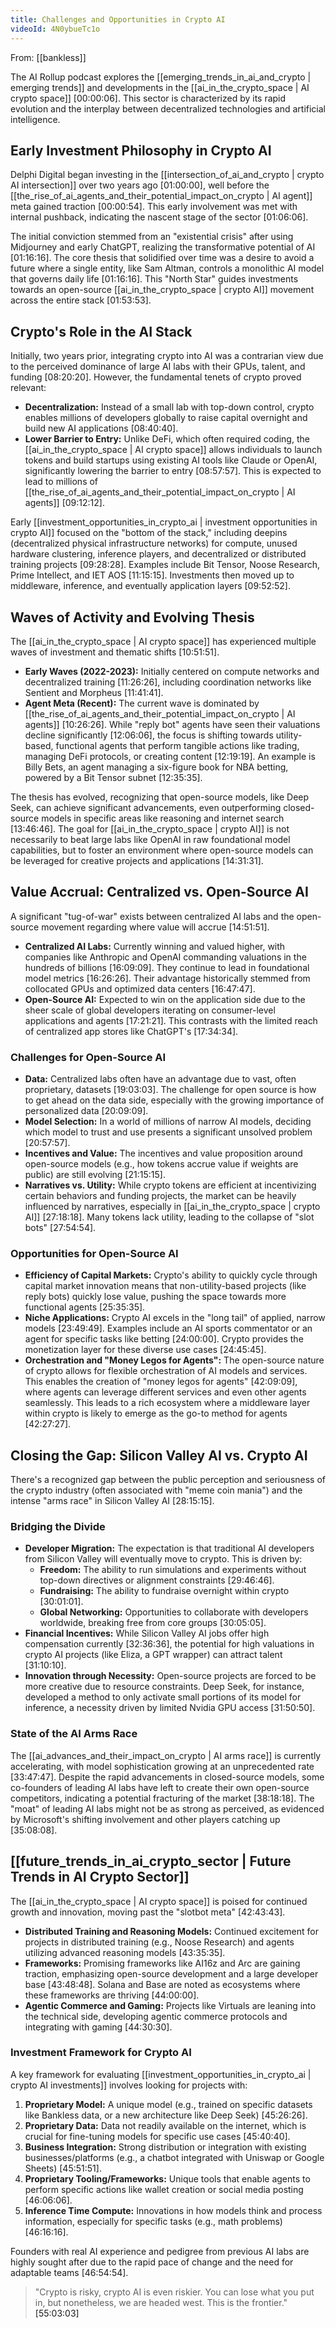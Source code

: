 ```yaml
---
title: Challenges and Opportunities in Crypto AI
videoId: 4N0ybueTc1o
---
```


From: [[bankless]] <br/> 

The AI Rollup podcast explores the [[emerging_trends_in_ai_and_crypto | emerging trends]] and developments in the [[ai_in_the_crypto_space | AI crypto space]] <a class="yt-timestamp" data-t="00:00:06">[00:00:06]</a>. This sector is characterized by its rapid evolution and the interplay between decentralized technologies and artificial intelligence.

## Early Investment Philosophy in Crypto AI

Delphi Digital began investing in the [[intersection_of_ai_and_crypto | crypto AI intersection]] over two years ago <a class="yt-timestamp" data-t="01:00:00">[01:00:00]</a>, well before the [[the_rise_of_ai_agents_and_their_potential_impact_on_crypto | AI agent]] meta gained traction <a class="yt-timestamp" data-t="00:00:54">[00:00:54]</a>. This early involvement was met with internal pushback, indicating the nascent stage of the sector <a class="yt-timestamp" data-t="01:06:06">[01:06:06]</a>.

The initial conviction stemmed from an "existential crisis" after using Midjourney and early ChatGPT, realizing the transformative potential of AI <a class="yt-timestamp" data-t="01:16:16">[01:16:16]</a>. The core thesis that solidified over time was a desire to avoid a future where a single entity, like Sam Altman, controls a monolithic AI model that governs daily life <a class="yt-timestamp" data-t="01:16:16">[01:16:16]</a>. This "North Star" guides investments towards an open-source [[ai_in_the_crypto_space | crypto AI]] movement across the entire stack <a class="yt-timestamp" data-t="01:53:53">[01:53:53]</a>.

## Crypto's Role in the AI Stack

Initially, two years prior, integrating crypto into AI was a contrarian view due to the perceived dominance of large AI labs with their GPUs, talent, and funding <a class="yt-timestamp" data-t="08:20:20">[08:20:20]</a>. However, the fundamental tenets of crypto proved relevant:
*   **Decentralization:** Instead of a small lab with top-down control, crypto enables millions of developers globally to raise capital overnight and build new AI applications <a class="yt-timestamp" data-t="08:40:40">[08:40:40]</a>.
*   **Lower Barrier to Entry:** Unlike DeFi, which often required coding, the [[ai_in_the_crypto_space | AI crypto space]] allows individuals to launch tokens and build startups using existing AI tools like Claude or OpenAI, significantly lowering the barrier to entry <a class="yt-timestamp" data-t="08:57:57">[08:57:57]</a>. This is expected to lead to millions of [[the_rise_of_ai_agents_and_their_potential_impact_on_crypto | AI agents]] <a class="yt-timestamp" data-t="09:12:12">[09:12:12]</a>.

Early [[investment_opportunities_in_crypto_ai | investment opportunities in crypto AI]] focused on the "bottom of the stack," including deepins (decentralized physical infrastructure networks) for compute, unused hardware clustering, inference players, and decentralized or distributed training projects <a class="yt-timestamp" data-t="09:28:28">[09:28:28]</a>. Examples include Bit Tensor, Noose Research, Prime Intellect, and IET AOS <a class="yt-timestamp" data-t="11:15:15">[11:15:15]</a>. Investments then moved up to middleware, inference, and eventually application layers <a class="yt-timestamp" data-t="09:52:52">[09:52:52]</a>.

## Waves of Activity and Evolving Thesis

The [[ai_in_the_crypto_space | AI crypto space]] has experienced multiple waves of investment and thematic shifts <a class="yt-timestamp" data-t="10:51:51">[10:51:51]</a>.
*   **Early Waves (2022-2023):** Initially centered on compute networks and decentralized training <a class="yt-timestamp" data-t="11:26:26">[11:26:26]</a>, including coordination networks like Sentient and Morpheus <a class="yt-timestamp" data-t="11:41:41">[11:41:41]</a>.
*   **Agent Meta (Recent):** The current wave is dominated by [[the_rise_of_ai_agents_and_their_potential_impact_on_crypto | AI agents]] <a class="yt-timestamp" data-t="10:26:26">[10:26:26]</a>. While "reply bot" agents have seen their valuations decline significantly <a class="yt-timestamp" data-t="12:06:06">[12:06:06]</a>, the focus is shifting towards utility-based, functional agents that perform tangible actions like trading, managing DeFi protocols, or creating content <a class="yt-timestamp" data-t="12:19:19">[12:19:19]</a>. An example is Billy Bets, an agent managing a six-figure book for NBA betting, powered by a Bit Tensor subnet <a class="yt-timestamp" data-t="12:35:35">[12:35:35]</a>.

The thesis has evolved, recognizing that open-source models, like Deep Seek, can achieve significant advancements, even outperforming closed-source models in specific areas like reasoning and internet search <a class="yt-timestamp" data-t="13:46:46">[13:46:46]</a>. The goal for [[ai_in_the_crypto_space | crypto AI]] is not necessarily to beat large labs like OpenAI in raw foundational model capabilities, but to foster an environment where open-source models can be leveraged for creative projects and applications <a class="yt-timestamp" data-t="14:31:31">[14:31:31]</a>.

## Value Accrual: Centralized vs. Open-Source AI

A significant "tug-of-war" exists between centralized AI labs and the open-source movement regarding where value will accrue <a class="yt-timestamp" data-t="14:51:51">[14:51:51]</a>.
*   **Centralized AI Labs:** Currently winning and valued higher, with companies like Anthropic and OpenAI commanding valuations in the hundreds of billions <a class="yt-timestamp" data-t="16:09:09">[16:09:09]</a>. They continue to lead in foundational model metrics <a class="yt-timestamp" data-t="16:26:26">[16:26:26]</a>. Their advantage historically stemmed from collocated GPUs and optimized data centers <a class="yt-timestamp" data-t="16:47:47">[16:47:47]</a>.
*   **Open-Source AI:** Expected to win on the application side due to the sheer scale of global developers iterating on consumer-level applications and agents <a class="yt-timestamp" data-t="17:21:21">[17:21:21]</a>. This contrasts with the limited reach of centralized app stores like ChatGPT's <a class="yt-timestamp" data-t="17:34:34">[17:34:34]</a>.

### Challenges for Open-Source AI
*   **Data:** Centralized labs often have an advantage due to vast, often proprietary, datasets <a class="yt-timestamp" data-t="19:03:03">[19:03:03]</a>. The challenge for open source is how to get ahead on the data side, especially with the growing importance of personalized data <a class="yt-timestamp" data-t="20:09:09">[20:09:09]</a>.
*   **Model Selection:** In a world of millions of narrow AI models, deciding which model to trust and use presents a significant unsolved problem <a class="yt-timestamp" data-t="20:57:57">[20:57:57]</a>.
*   **Incentives and Value:** The incentives and value proposition around open-source models (e.g., how tokens accrue value if weights are public) are still evolving <a class="yt-timestamp" data-t="21:15:15">[21:15:15]</a>.
*   **Narratives vs. Utility:** While crypto tokens are efficient at incentivizing certain behaviors and funding projects, the market can be heavily influenced by narratives, especially in [[ai_in_the_crypto_space | crypto AI]] <a class="yt-timestamp" data-t="27:18:18">[27:18:18]</a>. Many tokens lack utility, leading to the collapse of "slot bots" <a class="yt-timestamp" data-t="27:54:54">[27:54:54]</a>.

### Opportunities for Open-Source AI
*   **Efficiency of Capital Markets:** Crypto's ability to quickly cycle through capital market innovation means that non-utility-based projects (like reply bots) quickly lose value, pushing the space towards more functional agents <a class="yt-timestamp" data-t="25:35:35">[25:35:35]</a>.
*   **Niche Applications:** Crypto AI excels in the "long tail" of applied, narrow models <a class="yt-timestamp" data-t="23:49:49">[23:49:49]</a>. Examples include an AI sports commentator or an agent for specific tasks like betting <a class="yt-timestamp" data-t="24:00:00">[24:00:00]</a>. Crypto provides the monetization layer for these diverse use cases <a class="yt-timestamp" data-t="24:45:45">[24:45:45]</a>.
*   **Orchestration and "Money Legos for Agents":** The open-source nature of crypto allows for flexible orchestration of AI models and services. This enables the creation of "money legos for agents" <a class="yt-timestamp" data-t="42:09:09">[42:09:09]</a>, where agents can leverage different services and even other agents seamlessly. This leads to a rich ecosystem where a middleware layer within crypto is likely to emerge as the go-to method for agents <a class="yt-timestamp" data-t="42:27:27">[42:27:27]</a>.

## Closing the Gap: Silicon Valley AI vs. Crypto AI

There's a recognized gap between the public perception and seriousness of the crypto industry (often associated with "meme coin mania") and the intense "arms race" in Silicon Valley AI <a class="yt-timestamp" data-t="28:15:15">[28:15:15]</a>.

### Bridging the Divide
*   **Developer Migration:** The expectation is that traditional AI developers from Silicon Valley will eventually move to crypto. This is driven by:
    *   **Freedom:** The ability to run simulations and experiments without top-down directives or alignment constraints <a class="yt-timestamp" data-t="29:46:46">[29:46:46]</a>.
    *   **Fundraising:** The ability to fundraise overnight within crypto <a class="yt-timestamp" data-t="30:01:01">[30:01:01]</a>.
    *   **Global Networking:** Opportunities to collaborate with developers worldwide, breaking free from core groups <a class="yt-timestamp" data-t="30:05:05">[30:05:05]</a>.
*   **Financial Incentives:** While Silicon Valley AI jobs offer high compensation currently <a class="yt-timestamp" data-t="32:36:36">[32:36:36]</a>, the potential for high valuations in crypto AI projects (like Eliza, a GPT wrapper) can attract talent <a class="yt-timestamp" data-t="31:10:10">[31:10:10]</a>.
*   **Innovation through Necessity:** Open-source projects are forced to be more creative due to resource constraints. Deep Seek, for instance, developed a method to only activate small portions of its model for inference, a necessity driven by limited Nvidia GPU access <a class="yt-timestamp" data-t="31:50:50">[31:50:50]</a>.

### State of the AI Arms Race
The [[ai_advances_and_their_impact_on_crypto | AI arms race]] is currently accelerating, with model sophistication growing at an unprecedented rate <a class="yt-timestamp" data-t="33:47:47">[33:47:47]</a>. Despite the rapid advancements in closed-source models, some co-founders of leading AI labs have left to create their own open-source competitors, indicating a potential fracturing of the market <a class="yt-timestamp" data-t="38:18:18">[38:18:18]</a>. The "moat" of leading AI labs might not be as strong as perceived, as evidenced by Microsoft's shifting involvement and other players catching up <a class="yt-timestamp" data-t="35:08:08">[35:08:08]</a>.

## [[future_trends_in_ai_crypto_sector | Future Trends in AI Crypto Sector]]

The [[ai_in_the_crypto_space | AI crypto space]] is poised for continued growth and innovation, moving past the "slotbot meta" <a class="yt-timestamp" data-t="42:43:43">[42:43:43]</a>.
*   **Distributed Training and Reasoning Models:** Continued excitement for projects in distributed training (e.g., Noose Research) and agents utilizing advanced reasoning models <a class="yt-timestamp" data-t="43:35:35">[43:35:35]</a>.
*   **Frameworks:** Promising frameworks like AI16z and Arc are gaining traction, emphasizing open-source development and a large developer base <a class="yt-timestamp" data-t="43:48:48">[43:48:48]</a>. Solana and Base are noted as ecosystems where these frameworks are thriving <a class="yt-timestamp" data-t="44:00:00">[44:00:00]</a>.
*   **Agentic Commerce and Gaming:** Projects like Virtuals are leaning into the technical side, developing agentic commerce protocols and integrating with gaming <a class="yt-timestamp" data-t="44:30:30">[44:30:30]</a>.

### Investment Framework for Crypto AI
A key framework for evaluating [[investment_opportunities_in_crypto_ai | crypto AI investments]] involves looking for projects with:
1.  **Proprietary Model:** A unique model (e.g., trained on specific datasets like Bankless data, or a new architecture like Deep Seek) <a class="yt-timestamp" data-t="45:26:26">[45:26:26]</a>.
2.  **Proprietary Data:** Data not readily available on the internet, which is crucial for fine-tuning models for specific use cases <a class="yt-timestamp" data-t="45:40:40">[45:40:40]</a>.
3.  **Business Integration:** Strong distribution or integration with existing businesses/platforms (e.g., a chatbot integrated with Uniswap or Google Sheets) <a class="yt-timestamp" data-t="45:51:51">[45:51:51]</a>.
4.  **Proprietary Tooling/Frameworks:** Unique tools that enable agents to perform specific actions like wallet creation or social media posting <a class="yt-timestamp" data-t="46:03:03">[46:06:06]</a>.
5.  **Inference Time Compute:** Innovations in how models think and process information, especially for specific tasks (e.g., math problems) <a class="yt-timestamp" data-t="46:16:16">[46:16:16]</a>.

Founders with real AI experience and pedigree from previous AI labs are highly sought after due to the rapid pace of change and the need for adaptable teams <a class="yt-timestamp" data-t="46:54:54">[46:54:54]</a>.

> "Crypto is risky, crypto AI is even riskier. You can lose what you put in, but nonetheless, we are headed west. This is the frontier." <a class="yt-timestamp" data-t="55:03:03">[55:03:03]</a>